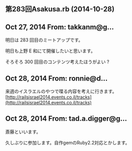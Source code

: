 ## 第283回Asakusa.rb (2014-10-28)

## Oct 27, 2014 From: takkanm@g...

明日は 283 回目のミートアップです。

明日も上野 E 和にて開催したいと思います。

そろそろ 300 回目のコンテンツ考えたほうがよい ?

## Oct 28, 2014 From: ronnie@d...

来週のイスラエルのやつで喋る内容を考えに行きます。 [http://railsisrael2014.events.co.il/tracks](http://railsisrael2014.events.co.il/tracks)

## Oct 28, 2014 From: tad.a.digger@g...

斎藤といいます。

久しぶりに参加します。自作gemのRuby2.2対応とかします。

